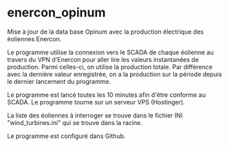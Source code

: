 # enercon_opinum

Mise à jour de la data base Opinum avec la production électrique des éoliennes Enercon.

Le programme utilise la connexion vers le SCADA de chaque éolienne au travers du VPN d'Enercon
pour aller lire les valeurs instantanées de production. Parmi celles-ci, on utilise la
production totale. Par différence avec la dernière valeur enregistrée, on a la production
sur la période depuis le dernier lancement du programme.

Le programme est lancé toutes les 10 minutes afin d'être conforme au SCADA. Le programme 
tourne sur un serveur VPS (Hostinger). 

La liste des éoliennes à interroger se trouve dans le fichier INI "wind_turbines.ini" qui
se trouve dans la racine.

Le programme est configuré dans Github.